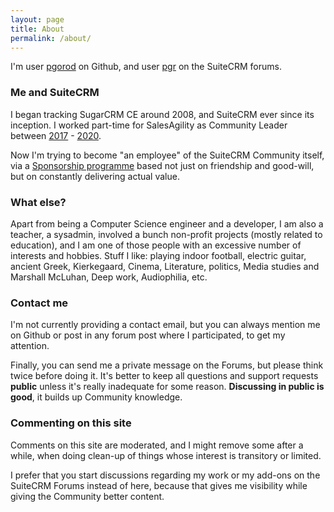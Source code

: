 ```yaml
---
layout: page
title: About
permalink: /about/
---
```


I'm user [pgorod](https://github.com/pgorod) on Github, and user [pgr](https://suitecrm.com/forum/profile/6776-pgr) on the SuiteCRM forums.

### Me and SuiteCRM

I began tracking SugarCRM CE around 2008, and SuiteCRM ever since its inception. I worked part-time 
for SalesAgility as Community Leader between 
[2017](https://community.suitecrm.com/t/welcome-to-the-team-pedro/53341/) -
[2020](https://community.suitecrm.com/t/dear-suitecrm-community-members/72862/16).

Now I'm trying to become "an employee" of the SuiteCRM Community itself, via a 
[Sponsorship programme](https://github.com/sponsors/pgorod)
based not just on friendship and good-will, but on constantly delivering actual value.

### What else?

Apart from being a Computer Science engineer and a developer, I am also a teacher, a sysadmin, 
involved a bunch non-profit projects (mostly related to education), and I am one of those people 
with an excessive number of interests and hobbies. Stuff I like: playing indoor football, electric guitar,
ancient Greek, Kierkegaard, Cinema, Literature, politics, Media studies and Marshall McLuhan, 
Deep work, Audiophilia, etc.

### Contact me

I'm not currently providing a contact email, but you can always mention me on Github 
or post in any forum post where I participated, to get my attention.

Finally, you can send me a private message on the Forums, but please think twice before doing it.
It's better to keep all questions and support requests **public** unless it's really inadequate 
for some reason. **Discussing in public is good**, it builds up Community knowledge.

### Commenting on this site

Comments on this site are moderated, and I might remove some after a while, when doing 
clean-up of things whose interest is transitory or limited. 

I prefer that you start discussions regarding my work or my add-ons on the SuiteCRM Forums 
instead of here, because that gives me visibility while giving the Community better content. 